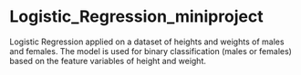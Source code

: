 # Logistic_Regression_miniproject
Logistic Regression applied on a dataset of heights and weights of males and females. The model is used for binary classification (males or females) based on the feature variables of height and weight. 
